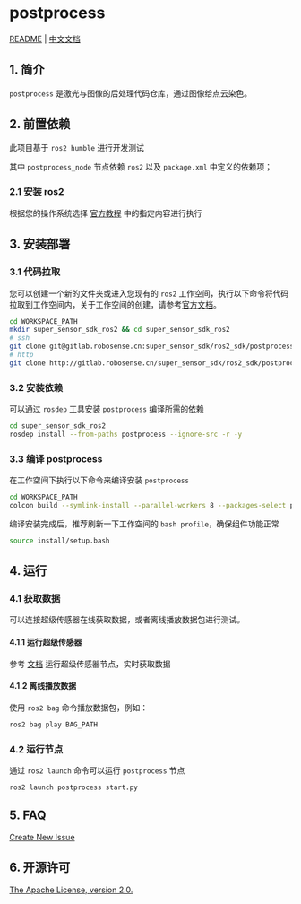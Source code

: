 # postprocess

[README](README.md) | [中文文档](README_CN.md)

## 1. 简介

`postprocess` 是激光与图像的后处理代码仓库，通过图像给点云染色。

## 2. 前置依赖

此项目基于 `ros2 humble` 进行开发测试

其中 `postprocess_node` 节点依赖 `ros2` 以及 `package.xml` 中定义的依赖项；

### 2.1 安装 ros2

根据您的操作系统选择 [官方教程](https://docs.ros.org/en/humble/Installation.html) 中的指定内容进行执行

## 3. 安装部署

### 3.1 代码拉取

您可以创建一个新的文件夹或进入您现有的 `ros2` 工作空间，执行以下命令将代码拉取到工作空间内，关于工作空间的创建，请参考[官方文档](https://docs.ros.org/en/humble/Tutorials/Beginner-Client-Libraries/Creating-A-Workspace/Creating-A-Workspace.html)。

```bash
cd WORKSPACE_PATH
mkdir super_sensor_sdk_ros2 && cd super_sensor_sdk_ros2
# ssh
git clone git@gitlab.robosense.cn:super_sensor_sdk/ros2_sdk/postprocess.git -b main
# http
git clone http://gitlab.robosense.cn/super_sensor_sdk/ros2_sdk/postprocess.git -b main
```

### 3.2 安装依赖

可以通过 `rosdep` 工具安装 `postprocess` 编译所需的依赖

```bash
cd super_sensor_sdk_ros2
rosdep install --from-paths postprocess --ignore-src -r -y
```

### 3.3 编译 postprocess

在工作空间下执行以下命令来编译安装 `postprocess`

```bash
cd WORKSPACE_PATH
colcon build --symlink-install --parallel-workers 8 --packages-select postprocess
```

编译安装完成后，推荐刷新一下工作空间的 `bash profile`，确保组件功能正常

```bash
source install/setup.bash
```

## 4. 运行
### 4.1 获取数据
可以连接超级传感器在线获取数据，或者离线播放数据包进行测试。
#### 4.1.1 运行超级传感器

参考 [文档](http://gitlab.robosense.cn/super_sensor_sdk/ros2_sdk/sdk_infra/-/blob/main/README.md) 运行超级传感器节点，实时获取数据

#### 4.1.2 离线播放数据
使用 `ros2 bag` 命令播放数据包，例如：

``` bash
ros2 bag play BAG_PATH
```
### 4.2 运行节点

通过 `ros2 launch` 命令可以运行 `postprocess` 节点

```bash
ros2 launch postprocess start.py
```
## 5. FAQ

[Create New Issue](http://gitlab.robosense.cn/super_sensor_sdk/ros2_sdk/postprocess/-/issues/new)

## 6. 开源许可

[The Apache License, version 2.0.](https://www.apache.org/licenses/LICENSE-2.0)